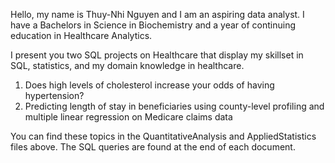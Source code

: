Hello, my name is Thuy-Nhi Nguyen and I am an aspiring data analyst.
I have a Bachelors in Science in Biochemistry and a year of continuing education in Healthcare Analytics.

I present you two SQL projects on Healthcare that display my skillset in SQL, statistics, and my domain knowledge in healthcare.
1. Does high levels of cholesterol increase your odds of having hypertension?
2. Predicting length of stay in beneficiaries using county-level profiling and multiple linear regression on Medicare claims data

You can find these topics in the QuantitativeAnalysis and AppliedStatistics files above. The SQL queries are found at the end of each document.
